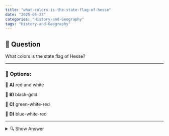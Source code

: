 ```yaml
---
title: "what-colors-is-the-state-flag-of-hesse"
date: "2025-05-23"
categories: "History-and-Geography"
tags: "History-and-Geography"
---
```


## 📌 **Question**

What colors is the state flag of Hesse?



---

### 📝 **Options:**

🔘 **A)** red and white

🔘 **B)** black-gold

🔘 **C)** green-white-red

🔘 **D)** blue-white-red

---

<details>
  <summary>🔍 Show Answer</summary>

  <p>
💡  <b>Correct Answer:</b>  a
  </p>
  <p>
    📖<b>Explanation:</b>
    
  </p>
</details>
